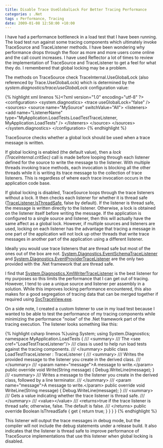 ```yaml
---
title: Disable Trace UseGlobalLock For Better Tracing Performance
categories : .Net
tags : Performance, Tracing
date: 2009-01-08 12:58:00 +10:00
---
```


I have had a performance bottleneck in a load test that I have been running. The load test run against some tracing components which ultimately invoke TraceSource and TraceListener methods. I have been wondering why performance drops through the floor as more and more users come online and the call count increases. I have used Reflector a lot of times to review the implementation of TraceSource and TraceListener to get a feel for what they do. I remembered that global locking may be a problem. 

The methods on TraceSource check TraceInternal.UseGlobalLock (also referenced by Trace.UseGlobalLock) which is determined by the _system.diagnostics/trace/useGlobalLock_ configuration value: 

{% highlight xml linenos %}<?xml version="1.0" encoding="utf-8" ?&gt; <configuration&gt; <system.diagnostics&gt; <trace useGlobalLock="false" /&gt; <sources&gt; <source name="MySource" switchValue="All"&gt; <listeners&gt; <add name="ListenerName" type="MyApplication.LoadTests.LoadTestTraceListener, MyApplication.LoadTests" /&gt; </listeners&gt; </source&gt; </sources&gt; </system.diagnostics&gt; </configuration&gt; {% endhighlight %}

TraceSource checks whether a global lock should be used when a trace message is written. 

If global locking is enabled (the default value), then a _lock (TraceInternal.critSec)_ call is made before looping through each listener defined for the source to write the message to the listener. With multiple threads invoking trace methods, each invocation is blocking all the other threads while it is writing its trace message to the collection of trace listeners. This is regardless of where each trace invocation occurs in the application code base. 

If global locking is disabled, TraceSource loops through the trace listeners without a lock. It then checks each listener for whether it is thread safe ([TraceListener.IsThreadSafe][0], false by default). If the listener is thread safe, the message is written directly to the listener. Otherwise, a lock is obtained on the listener itself before writing the message. If the application is configured to a single source and listener, then this will actually have the same affect as a global lock. However, if multiple sources and listeners are used, locking on each listener has the advantage that tracing a message in one part of the application will not lock up other threads that write trace messages in another part of the application using a different listener. 

Ideally you would use trace listeners that are thread safe but most of the ones out of the box are not. [System.Diagnostics.EventSchemaTraceListener][1] and [System.Diagnostics.EventProviderTraceListener][2] are the only two provided with the .Net framework that are thread safe. 

I find that [System.Diagnostics.XmlWriterTraceListener][3] is the best listener for my purposes so this limits the performance that I can get out of tracing. However, I tend to use a unique source and listener per assembly in a solution. While this improves locking performance encountered, this also makes for a good segregation of tracing data that can be merged together if required using [SvcTraceView.exe][4]. 

On a side note, I created a custom listener to use in my load test because I wanted to be able to test the performance of my tracing components while minimizing the performance &quot;noise&quot; of the .Net framework part of the tracing execution. The listener looks something like this: 

{% highlight csharp linenos %}using System; using System.Diagnostics; namespace MyApplication.LoadTests { /// <summary&gt; /// The <see cref="LoadTestTraceListener"/&gt; /// class is used to help run load tests against the tracing components. /// </summary&gt; public class LoadTestTraceListener : TraceListener { /// <summary&gt; /// Writes the provided message to the listener you create in the derived class. /// </summary&gt; /// <param name="message"&gt;A message to write.</param&gt; public override void Write(String message) { Debug.WriteLine(message); } /// <summary&gt; /// Writes a message to the listener you create in the derived class, followed by a line terminator. /// </summary&gt; /// <param name="message"&gt;A message to write.</param&gt; public override void WriteLine(String message) { Debug.WriteLine(message); } /// <summary&gt; /// Gets a value indicating whether the trace listener is thread safe. /// </summary&gt; /// <value&gt;</value&gt; /// <returns&gt;true if the trace listener is thread safe; otherwise, false. The default is false. /// </returns&gt; public override Boolean IsThreadSafe { get { return true; } } } } {% endhighlight %}

This listener will output the trace messages in debug mode, but the compiler will not include the debug statements under a release build. It also indicates that the listener is thread safe to improve performance of TraceSource implementations that use this listener when global locking is disabled. 

[0]: http://msdn.microsoft.com/en-us/library/system.diagnostics.tracelistener.isthreadsafe.aspx
[1]: http://msdn.microsoft.com/en-us/library/system.diagnostics.eventschematracelistener.aspx
[2]: http://msdn.microsoft.com/en-us/library/system.diagnostics.eventing.eventprovidertracelistener.aspx
[3]: http://msdn.microsoft.com/en-us/library/system.diagnostics.xmlwritertracelistener.aspx
[4]: http://www.google.com/url?q=http://msdn.microsoft.com/en-us/library/ms732023.aspx&amp;sa=X&amp;oi=revisions_result&amp;resnum=1&amp;ct=result&amp;cd=1&amp;usg=AFQjCNHXG4w7CobT9-Fxn7mw8FNj-Ppwvg

